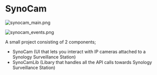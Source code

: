 # SynoCam #

![synocam_main.png](https://bitbucket.org/repo/rnqjez/images/1539860229-synocam_main.png)

![synocam_events.png](https://bitbucket.org/repo/rnqjez/images/3023161486-synocam_events.png)

A small project consisting of 2 components;

* SynoCam (UI that lets you interact with IP cameras attached to a Synology Surveillance Station)
* SynoCamLib (Libary that handles all the API calls towards Synology Surveillance Station)